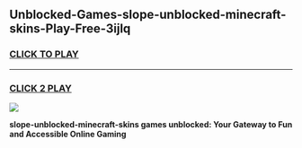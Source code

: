 
## Unblocked-Games-slope-unblocked-minecraft-skins-Play-Free-3ijlq
<h3>
<a href="https://premium76.site?title=slope-unblocked-minecraft-skins&ref=20M">CLICK TO PLAY</a></h3>
<hr>

<h3>
<a href="https://premium76.site?title=slope-unblocked-minecraft-skins&ref=20M">CLICK 2 PLAY</a>
  
</h3>

<a href="https://premium76.site?title=slope-unblocked-minecraft-skins&ref=19M"><img src="https://clearcache.store/games.png"></a>


**slope-unblocked-minecraft-skins games unblocked: Your Gateway to Fun and Accessible Online Gaming**
